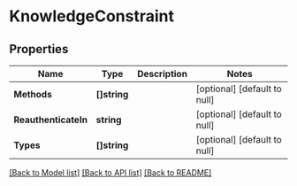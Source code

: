 # KnowledgeConstraint

## Properties
Name | Type | Description | Notes
------------ | ------------- | ------------- | -------------
**Methods** | **[]string** |  | [optional] [default to null]
**ReauthenticateIn** | **string** |  | [optional] [default to null]
**Types** | **[]string** |  | [optional] [default to null]

[[Back to Model list]](../README.md#documentation-for-models) [[Back to API list]](../README.md#documentation-for-api-endpoints) [[Back to README]](../README.md)

